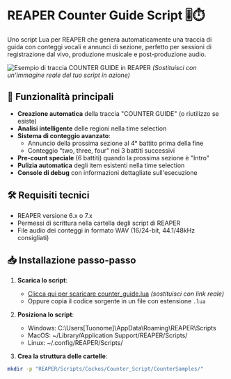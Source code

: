 # REAPER Counter Guide Script 🎚️⏱️

Uno script Lua per REAPER che genera automaticamente una traccia di guida con conteggi vocali e annunci di sezione, perfetto per sessioni di registrazione dal vivo, produzione musicale e post-produzione audio.

![Esempio di traccia COUNTER GUIDE in REAPER](https://via.placeholder.com/800x400.png?text=COUNTER+GUIDE+Track+Example) 
*(Sostituisci con un'immagine reale del tuo script in azione)*

## 🌟 Funzionalità principali

- **Creazione automatica** della traccia "COUNTER GUIDE" (o riutilizzo se esiste)
- **Analisi intelligente** delle regioni nella time selection
- **Sistema di conteggio avanzato**:
  - Annuncio della prossima sezione al 4° battito prima della fine
  - Conteggio "two, three, four" nei 3 battiti successivi
- **Pre-count speciale** (6 battiti) quando la prossima sezione è "Intro"
- **Pulizia automatica** degli item esistenti nella time selection
- **Console di debug** con informazioni dettagliate sull'esecuzione

## 🛠️ Requisiti tecnici

- REAPER versione 6.x o 7.x
- Permessi di scrittura nella cartella degli script di REAPER
- File audio dei conteggi in formato WAV (16/24-bit, 44.1/48kHz consigliati)

## 📥 Installazione passo-passo

1. **Scarica lo script**:
   - [Clicca qui per scaricare counter_guide.lua](https://example.com/download) *(sostituisci con link reale)*
   - Oppure copia il codice sorgente in un file con estensione `.lua`

2. **Posiziona lo script**:
    - Windows: C:\Users[Tuonome]\AppData\Roaming\REAPER\Scripts
    - MacOS: ~/Library/Application Support/REAPER/Scripts/
    - Linux: ~/.config/REAPER/Scripts/
    
3. **Crea la struttura delle cartelle**:
```bash
mkdir -p "REAPER/Scripts/Cockos/Counter_Script/CounterSamples/"
